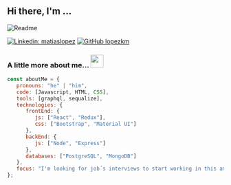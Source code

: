 
<h2> Hi there, I'm ... </h2>

![Readme](https://user-images.githubusercontent.com/64820410/100919671-de1cfa80-34b8-11eb-8b82-c16f8b48d30d.png)

[![Linkedin: matiaslopez](https://img.shields.io/badge/-matiaslopez-blue?style=flat-square&logo=Linkedin&logoColor=white&link=https://https://www.linkedin.com/in/matías-lopez-klyver-a3231530)](https://www.linkedin.com/in/matías-lopez-klyver-a3231530)
[![GitHub lopezkm](https://img.shields.io/github/followers/lopezkm?label=follow&style=social)](https://https://github.com/lopezkm)


### A little more about me... <img src="https://media.giphy.com/media/WUlplcMpOCEmTGBtBW/giphy.gif" width="30"> 

```javascript
const aboutMe = {
   pronouns: "he" | "him",
   code: [Javascript, HTML, CSS],
   tools: [graphql, sequalize],
   technologies: {
      frontEnd: {
         js: ["React", "Redux"],
         css: ["Bootstrap", "Material UI"]
      },
      backEnd: {
         js: ["Node", "Express"]
      },
      databases: ["PostgreSQL", "MongoDB"]
   },
   focus: "I'm looking for job´s interviews to start working in this amazing world of technology",
};

